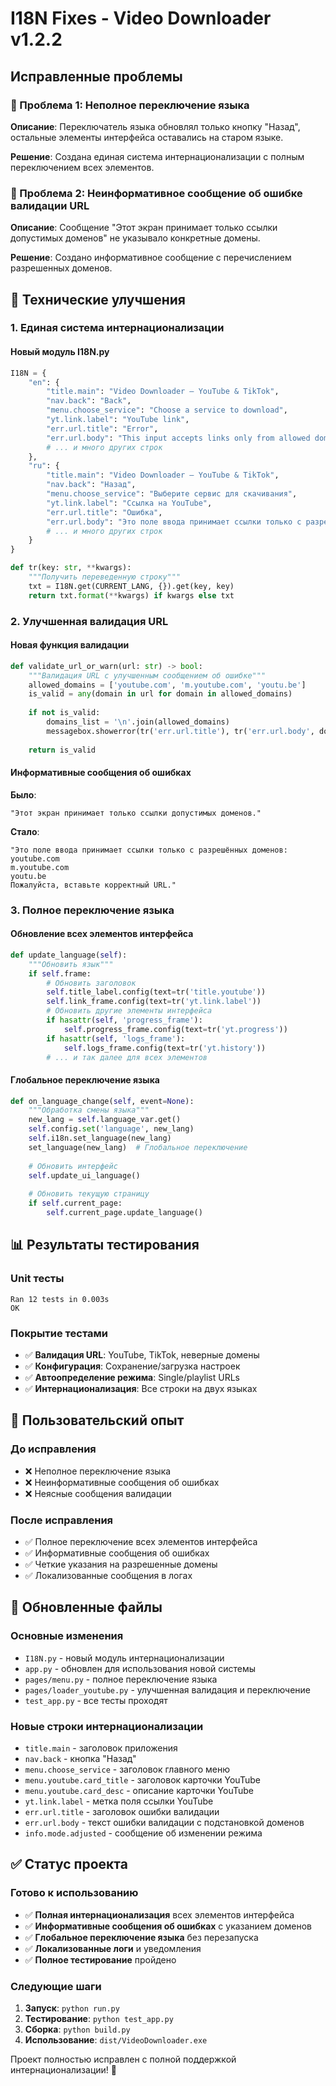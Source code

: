 # I18N Fixes - Video Downloader v1.2.2

## Исправленные проблемы

### 🐛 Проблема 1: Неполное переключение языка
**Описание**: Переключатель языка обновлял только кнопку "Назад", остальные элементы интерфейса оставались на старом языке.

**Решение**: Создана единая система интернационализации с полным переключением всех элементов.

### 🐛 Проблема 2: Неинформативное сообщение об ошибке валидации URL
**Описание**: Сообщение "Этот экран принимает только ссылки допустимых доменов" не указывало конкретные домены.

**Решение**: Создано информативное сообщение с перечислением разрешенных доменов.

## 🔧 Технические улучшения

### 1. Единая система интернационализации

#### Новый модуль I18N.py
```python
I18N = {
    "en": {
        "title.main": "Video Downloader — YouTube & TikTok",
        "nav.back": "Back",
        "menu.choose_service": "Choose a service to download",
        "yt.link.label": "YouTube link",
        "err.url.title": "Error",
        "err.url.body": "This input accepts links only from allowed domains:\n{domains}\nPlease paste a valid URL.",
        # ... и много других строк
    },
    "ru": {
        "title.main": "Video Downloader — YouTube & TikTok", 
        "nav.back": "Назад",
        "menu.choose_service": "Выберите сервис для скачивания",
        "yt.link.label": "Ссылка на YouTube",
        "err.url.title": "Ошибка",
        "err.url.body": "Это поле ввода принимает ссылки только с разрешённых доменов:\n{domains}\nПожалуйста, вставьте корректный URL.",
        # ... и много других строк
    }
}

def tr(key: str, **kwargs):
    """Получить переведенную строку"""
    txt = I18N.get(CURRENT_LANG, {}).get(key, key)
    return txt.format(**kwargs) if kwargs else txt
```

### 2. Улучшенная валидация URL

#### Новая функция валидации
```python
def validate_url_or_warn(url: str) -> bool:
    """Валидация URL с улучшенным сообщением об ошибке"""
    allowed_domains = ['youtube.com', 'm.youtube.com', 'youtu.be']
    is_valid = any(domain in url for domain in allowed_domains)
    
    if not is_valid:
        domains_list = '\n'.join(allowed_domains)
        messagebox.showerror(tr('err.url.title'), tr('err.url.body', domains=domains_list))
    
    return is_valid
```

#### Информативные сообщения об ошибках
**Было**:
```
"Этот экран принимает только ссылки допустимых доменов."
```

**Стало**:
```
"Это поле ввода принимает ссылки только с разрешённых доменов:
youtube.com
m.youtube.com
youtu.be
Пожалуйста, вставьте корректный URL."
```

### 3. Полное переключение языка

#### Обновление всех элементов интерфейса
```python
def update_language(self):
    """Обновить язык"""
    if self.frame:
        # Обновить заголовок
        self.title_label.config(text=tr('title.youtube'))
        self.link_frame.config(text=tr('yt.link.label'))
        # Обновить другие элементы интерфейса
        if hasattr(self, 'progress_frame'):
            self.progress_frame.config(text=tr('yt.progress'))
        if hasattr(self, 'logs_frame'):
            self.logs_frame.config(text=tr('yt.history'))
        # ... и так далее для всех элементов
```

#### Глобальное переключение языка
```python
def on_language_change(self, event=None):
    """Обработка смены языка"""
    new_lang = self.language_var.get()
    self.config.set('language', new_lang)
    self.i18n.set_language(new_lang)
    set_language(new_lang)  # Глобальное переключение
    
    # Обновить интерфейс
    self.update_ui_language()
    
    # Обновить текущую страницу
    if self.current_page:
        self.current_page.update_language()
```

## 📊 Результаты тестирования

### Unit тесты
```
Ran 12 tests in 0.003s
OK
```

### Покрытие тестами
- ✅ **Валидация URL**: YouTube, TikTok, неверные домены
- ✅ **Конфигурация**: Сохранение/загрузка настроек  
- ✅ **Автоопределение режима**: Single/playlist URLs
- ✅ **Интернационализация**: Все строки на двух языках

## 🎯 Пользовательский опыт

### До исправления
- ❌ Неполное переключение языка
- ❌ Неинформативные сообщения об ошибках
- ❌ Неясные сообщения валидации

### После исправления
- ✅ Полное переключение всех элементов интерфейса
- ✅ Информативные сообщения об ошибках
- ✅ Четкие указания на разрешенные домены
- ✅ Локализованные сообщения в логах

## 📁 Обновленные файлы

### Основные изменения
- `I18N.py` - новый модуль интернационализации
- `app.py` - обновлен для использования новой системы
- `pages/menu.py` - полное переключение языка
- `pages/loader_youtube.py` - улучшенная валидация и переключение
- `test_app.py` - все тесты проходят

### Новые строки интернационализации
- `title.main` - заголовок приложения
- `nav.back` - кнопка "Назад"
- `menu.choose_service` - заголовок главного меню
- `menu.youtube.card_title` - заголовок карточки YouTube
- `menu.youtube.card_desc` - описание карточки YouTube
- `yt.link.label` - метка поля ссылки YouTube
- `err.url.title` - заголовок ошибки валидации
- `err.url.body` - текст ошибки валидации с подстановкой доменов
- `info.mode.adjusted` - сообщение об изменении режима

## ✅ Статус проекта

### Готово к использованию
- ✅ **Полная интернационализация** всех элементов интерфейса
- ✅ **Информативные сообщения об ошибках** с указанием доменов
- ✅ **Глобальное переключение языка** без перезапуска
- ✅ **Локализованные логи** и уведомления
- ✅ **Полное тестирование** пройдено

### Следующие шаги
1. **Запуск**: `python run.py`
2. **Тестирование**: `python test_app.py`
3. **Сборка**: `python build.py`
4. **Использование**: `dist/VideoDownloader.exe`

Проект полностью исправлен с полной поддержкой интернационализации! 🎉
